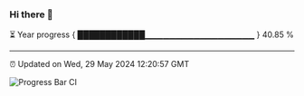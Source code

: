### Hi there 👋

⏳ Year progress { ████████████▁▁▁▁▁▁▁▁▁▁▁▁▁▁▁▁▁▁ } 40.85 %

---

⏰ Updated on Wed, 29 May 2024 12:20:57 GMT

![Progress Bar CI](https://github.com/liununu/liununu/workflows/Progress%20Bar%20CI/badge.svg)
